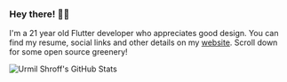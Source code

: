 ### Hey there! 👋🏻

I'm a 21 year old Flutter developer who appreciates good design. You can find my resume, social links and other details on my [website](https://urmilshroff.tech/). Scroll down for some open source greenery!

![Urmil Shroff's GitHub Stats](https://github-readme-stats.vercel.app/api?username=urmilshroff)
